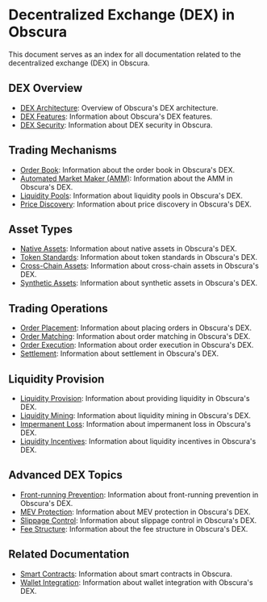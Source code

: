 # Decentralized Exchange (DEX) in Obscura

This document serves as an index for all documentation related to the decentralized exchange (DEX) in Obscura.

## DEX Overview

- [DEX Architecture](architecture.md): Overview of Obscura's DEX architecture.
- [DEX Features](features.md): Information about Obscura's DEX features.
- [DEX Security](security.md): Information about DEX security in Obscura.

## Trading Mechanisms

- [Order Book](order_book.md): Information about the order book in Obscura's DEX.
- [Automated Market Maker (AMM)](amm.md): Information about the AMM in Obscura's DEX.
- [Liquidity Pools](liquidity_pools.md): Information about liquidity pools in Obscura's DEX.
- [Price Discovery](price_discovery.md): Information about price discovery in Obscura's DEX.

## Asset Types

- [Native Assets](native_assets.md): Information about native assets in Obscura's DEX.
- [Token Standards](token_standards.md): Information about token standards in Obscura's DEX.
- [Cross-Chain Assets](cross_chain_assets.md): Information about cross-chain assets in Obscura's DEX.
- [Synthetic Assets](synthetic_assets.md): Information about synthetic assets in Obscura's DEX.

## Trading Operations

- [Order Placement](order_placement.md): Information about placing orders in Obscura's DEX.
- [Order Matching](order_matching.md): Information about order matching in Obscura's DEX.
- [Order Execution](order_execution.md): Information about order execution in Obscura's DEX.
- [Settlement](settlement.md): Information about settlement in Obscura's DEX.

## Liquidity Provision

- [Liquidity Provision](liquidity_provision.md): Information about providing liquidity in Obscura's DEX.
- [Liquidity Mining](liquidity_mining.md): Information about liquidity mining in Obscura's DEX.
- [Impermanent Loss](impermanent_loss.md): Information about impermanent loss in Obscura's DEX.
- [Liquidity Incentives](liquidity_incentives.md): Information about liquidity incentives in Obscura's DEX.

## Advanced DEX Topics

- [Front-running Prevention](front_running_prevention.md): Information about front-running prevention in Obscura's DEX.
- [MEV Protection](mev_protection.md): Information about MEV protection in Obscura's DEX.
- [Slippage Control](slippage_control.md): Information about slippage control in Obscura's DEX.
- [Fee Structure](fee_structure.md): Information about the fee structure in Obscura's DEX.

## Related Documentation

- [Smart Contracts](../smart_contracts/index.md): Information about smart contracts in Obscura.
- [Wallet Integration](../wallet/index.md): Information about wallet integration with Obscura's DEX. 